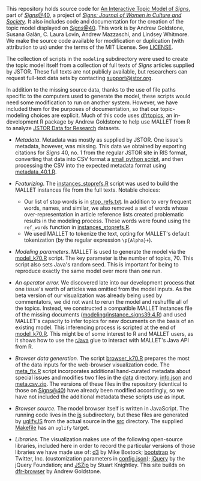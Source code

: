
This repository holds source code for [An Interactive Topic Model of *Signs*][s40], part of [*Signs*@40](http://signsat40.signsjournal.org), a project of [*Signs: Journal of Women in Culture and Society*](http://signsjournal.org). It also includes code and documentation for the creation of the topic model displayed on [*Signs*@40][s40]. This work is by Andrew Goldstone, Susana Galán, C. Laura Lovin, Andrew Mazzaschi, and Lindsey Whitmore. We make the source code available for modification or duplication (with attribution to us) under the terms of the MIT License. See [LICENSE](LICENSE).

The collection of scripts in the `modeling` subdirectory were used to create the topic model itself from a collection of full texts of *Signs* articles supplied by JSTOR. These full texts are not publicly available, but researchers can request full-text data sets by contacting <support@jstor.org>. 

In addition to the missing source data, thanks to the use of file paths specific to the computers used to generate the model, these scripts would need some modification to run on another system. However, we have included them for the purposes of documentation, so that our topic-modeling choices are explicit. Much of this code uses [dfrtopics](http://github.com/agoldst/dfrtopics), an in-development R package by Andrew Goldstone to help use MALLET from R to analyze [JSTOR Data for Research][dfr] datasets.

- *Metadata*. Metadata was mostly as supplied by JSTOR. One issue's metadata, however, was missing. This data we obtained by exporting citations for *Signs* 40, no. 1 from the regular JSTOR site in RIS format, converting that data into CSV format a [small python script](https://github.com/agoldst/mla14/blob/master/mlaib2014/aggregate_ris.py), and then processing the CSV into the expected metadata format using [metadata_40.1.R](modeling/metadata_40.1.R).

- *Featurizing*. The [instances_stoprefs.R][inst] script was used to build the MALLET instances file from the full texts. Notable choices:
    + Our list of stop words is in [stop_refs.txt](modeling/stoplist/stop_refs.txt). In addition to very frequent words, names, and similar, we also removed a set of words whose over-representation in article reference lists created problematic results in the modeling process. These words were found using the `ref_words` function in [instances_stoprefs.R][inst]. 
    + We used MALLET to tokenize the text, opting for MALLET's default tokenization (by the regular expression `\p{Alpha}+`).

- *Modeling parameters*. MALLET is used to generate the model via the [model_k70.R][model] script. The key parameter is the number of topics, 70. This script also sets Java's random seed. This is important for being to reproduce exactly the same model over more than one run.

- *An operator error.* We discovered late into our development process that one issue's worth of articles was omitted from the model inputs. As the beta version of our visualization was already being used by commentators, we did not want to rerun the model and reshuffle all of the topics. Instead, we constructed a compatible MALLET instances file of the missing documents ([modeling/instance_signs39.4.R](modeling/instance_signs39.4.R)) and used MALLET's capacity to infer topics for new documents on the basis of an existing model. This inferencing process is scripted at the end of [model_k70.R][model]. This might be of some interest to R and MALLET users, as it shows how to use the [rJava](http://www.rforge.net/rJava/) glue to interact with MALLET's Java API from R. 

- *Browser data generation.* The script [browser_k70.R](modeling/browser_k70.R) prepares the most of the data inputs for the web-browser visualization code.
The [meta_fix.R](modeling/meta_fix.R) script incorporates additional hand-curated metadata about special issues and modifies two files in the [data](data/) directory: [info.json](data/info.json) and [meta.csv.zip](data/meta.csv.zip). The versions of these files in the repository (identical to those on [Signs@40][s40]) have already been modified accordingly, so we have not included the additional metadata these scripts use as input.

- *Browser source.* The model browser itself is written in JavaScript. The running code lives in the [js](js/) subdirectory, but these files are generated by [uglifyJS](http://github.com/mishoo/UglifyJS2) from the actual source in the [src](src/) directory. The supplied [Makefile](Makefile) has an `uglify` target. 

- *Libraries.* The visualization makes use of the following open-source libraries, included here in order to record the particular versions of those libraries we have made use of: 
[d3](http://d3js.org) by Mike Bostock;
[bootstrap](http://getbootstrap.com/) by Twitter, Inc. (customization parameters in [config.json](config.json));
[jQuery](http://jquery.com) by the jQuery Foundation; and
[JSZip](http://stuk.github.io/jszip/) by Stuart Knightley. 
This site builds on [dfr-browser](http://agoldst.github.io/dfr-browser/) by
Andrew Goldstone. 

[s40]: http://signsat40.signsjournal.org/topic-model
[inst]: modeling/instances_stoprefs.R
[model]: modeling/model_k70.R
[dfr]: http://dfr.jstor.org
